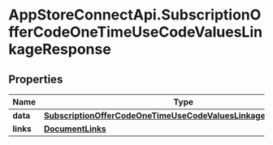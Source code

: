 # AppStoreConnectApi.SubscriptionOfferCodeOneTimeUseCodeValuesLinkageResponse

## Properties

Name | Type | Description | Notes
------------ | ------------- | ------------- | -------------
**data** | [**SubscriptionOfferCodeOneTimeUseCodeValuesLinkageResponseData**](SubscriptionOfferCodeOneTimeUseCodeValuesLinkageResponseData.md) |  | 
**links** | [**DocumentLinks**](DocumentLinks.md) |  | 


